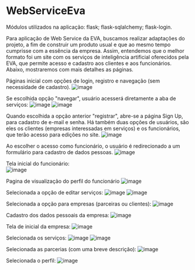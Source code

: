 # WebServiceEva

Módulos utilizados na aplicação: 
flask;
flask-sqlalchemy;
flask-login.

Para aplicação de Web Service da EVA, buscamos realizar adaptações do projeto, a fim de construir um produto usual e que ao mesmo tempo cumprisse com a essência da empresa. 
Assim, entendemos que o melhor formato foi um site com os serviços de inteligência artificial oferecidos pela EVA, que permite acesso e cadastro aos clientes e aos funcionários. 
Abaixo, mostraremos com mais detalhes as páginas.

Páginas inicial com opções de login, registro e navegação (sem necessidade de cadastro).
![image](https://user-images.githubusercontent.com/107937586/220208956-d0f50c85-7c2e-411a-a48f-db9f29e84120.png)

Se escolhida opção "navegar", usuário acesserá diretamente a aba de serviços:
![image](https://user-images.githubusercontent.com/107937586/220215062-5c047bb1-cd87-4dcf-a6a3-c6fc51a81b0d.png)
![image](https://user-images.githubusercontent.com/107937586/220210069-fa74ff40-6e31-44fa-9f80-f4008321011f.png)

Quando escolhida a opção anterior "registrar", abre-se a página Sign Up, para cadastro de e-mail e senha. Há também duas opções de usuários, são eles os clientes (empresas interessadas em serviços) e os funcionários, que terão acesso para edições no site.
![image](https://user-images.githubusercontent.com/107937586/220208426-cc235371-89ec-44d0-b740-f944acaf4242.png)

Ao escolher o acesso como funcionário, o usuário é redirecionado a um formulário para cadastro de dados pessoas.
![image](https://user-images.githubusercontent.com/107937586/220208566-a549e70a-4786-402b-99c8-19334ff642ec.png)

Tela inicial do funcionário:  
![image](https://user-images.githubusercontent.com/107937586/220208830-922229e7-c46f-4ab9-a453-c259089bff27.png)

Pagina de visualização do perfil do funcionário
![image](https://user-images.githubusercontent.com/107937586/220208863-fbab4de3-1e2d-4a31-917f-9f26a81ad7c8.png)

Selecionada a opção de editar serviços:
![image](https://user-images.githubusercontent.com/107937586/220208877-55c7c029-8316-4d4b-b83e-3e462d2c94f1.png)
![image](https://user-images.githubusercontent.com/107937586/220208893-bc1068ff-8645-4615-afcd-75572e439c98.png)

Selecionada a opção para empresas (parceiras ou clientes): 
![image](https://user-images.githubusercontent.com/107937586/220209828-3b608429-d7e4-4330-9e75-efb079a75e1c.png)

Cadastro dos dados pessoais da empresa: 
![image](https://user-images.githubusercontent.com/107937586/220209885-3571edea-e049-4d30-879e-caf282b94374.png)

Tela de inicial da empresa: 
![image](https://user-images.githubusercontent.com/107937586/220210139-5767c7f9-af7d-4e09-8037-8738a00087c6.png)

Selecionada os serviços: 
![image](https://user-images.githubusercontent.com/107937586/220210027-8c1753fe-3d53-455a-a7bf-6ff8be3414fc.png)
![image](https://user-images.githubusercontent.com/107937586/220210069-fa74ff40-6e31-44fa-9f80-f4008321011f.png)

Selecionada as parcerias (com uma breve descrição): 
![image](https://user-images.githubusercontent.com/107937586/220210204-f12789b5-22c0-4395-9295-571d772b224e.png)

Selecionada o perfil: 
![image](https://user-images.githubusercontent.com/107937586/220210235-8965cb2f-1712-4a97-8166-bd631dade842.png)



